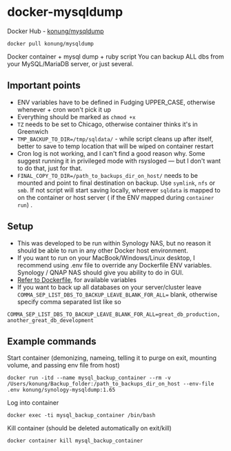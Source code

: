 # docker-mysqldump

Docker Hub - [konung/mysqldump](https://hub.docker.com/r/konung/mysqldump)

```shell
docker pull konung/mysqldump
```

Docker container + mysql dump + ruby script
You can backup ALL dbs from your MySQL/MariaDB server, or just several.

## Important points

- ENV variables have to be defined in Fudging UPPER_CASE, otherwise whenever + cron won't pick it up
- Everything should be marked as `chmod +x`
- `TZ` needs to be set to Chicago, otherwise container thinks it's in Greenwich
- `TMP_BACKUP_TO_DIR=/tmp/sqldata/` - while script cleans up after itself, better to save to temp location that will be wiped on container restart
- Cron log is not working, and I can't find a good reason why. Some suggest running it in privileged mode with rsysloged — but I don't want to do that, just for that.
- `FINAL_COPY_TO_DIR=/path_to_backups_dir_on_host/` needs to be mounted and point to final destination on backup. Use `symlink`, `nfs` or `smb`. If not script will start saving locally, wherever `sqldata` is mapped to on the container or host server ( if the ENV mapped during `container run`) .

## Setup

- This was developed to be run within Synology NAS, but no reason it should be able to run in any other Docker host environment.
- If you want to run on your MacBook/Windows/Linux desktop, I recommend using .env file to override any Dockerfile ENV variables. Synology / QNAP NAS should give you ability to do in GUI.
- [Refer to Dockerfile](./Dockerfile), for available variables
- If you want to back up all databases on your server/cluster leave `COMMA_SEP_LIST_DBS_TO_BACKUP_LEAVE_BLANK_FOR_ALL=` blank, otherwise specify comma separated list like so

```
COMMA_SEP_LIST_DBS_TO_BACKUP_LEAVE_BLANK_FOR_ALL=great_db_production, another_great_db_development
```

## Example commands

Start container (demonizing, nameing, telling it to purge on exit, mounting volume, and passing env file from host)

```shell
docker run -itd --name mysql_backup_container --rm -v /Users/konung/Backup_folder:/path_to_backups_dir_on_host --env-file .env konung/synology-mysqldump:1.65
```

Log into container

```shell
docker exec -ti mysql_backup_container /bin/bash
```

Kill container (should be deleted automatically on exit/kill)

```shell
docker container kill mysql_backup_container
```
